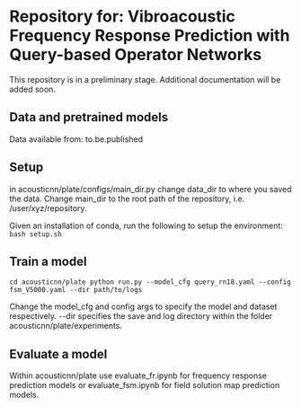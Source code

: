 # Repository for: Vibroacoustic Frequency Response Prediction with Query-based Operator Networks

This repository is in a preliminary stage. Additional documentation will be added soon.

## Data and pretrained models

Data available from: to.be.published

## Setup

in acousticnn/plate/configs/main_dir.py change data_dir to where you saved the data. Change main_dir to the root path of the repository, i.e. /user/xyz/repository.

Given an installation of conda, run the following to setup the environment:
``
bash setup.sh
``

## Train a model 

``
cd acousticnn/plate
python run.py --model_cfg query_rn18.yaml --config fsm_V5000.yaml --dir path/to/logs
``

Change the model_cfg and config args to specify the model and dataset respectively. --dir specifies the save and log directory within the folder acousticnn/plate/experiments.


## Evaluate a model 

Within acousticnn/plate use evaluate_fr.ipynb for frequency response prediction models or evaluate_fsm.ipynb for field solution map prediction models. 
